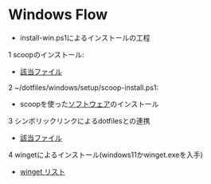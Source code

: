 # Windows Flow

- install-win.ps1によるインストールの工程

1 scoopのインストール:

- [該当ファイル](install-win.ps1)

2 ~/dotfiles/windows/setup/scoop-install.ps1:

- scoopを使った[ソフトウェア](docs\scoop-list.md)のインストール

3 シンボリックリンクによるdotfilesとの連携

- [該当ファイル](windows\setup\symlink.ps1)

4 wingetによるインストール(windows11かwinget.exeを入手)

- [winget リスト](windows\data\winget-app-list.json)
